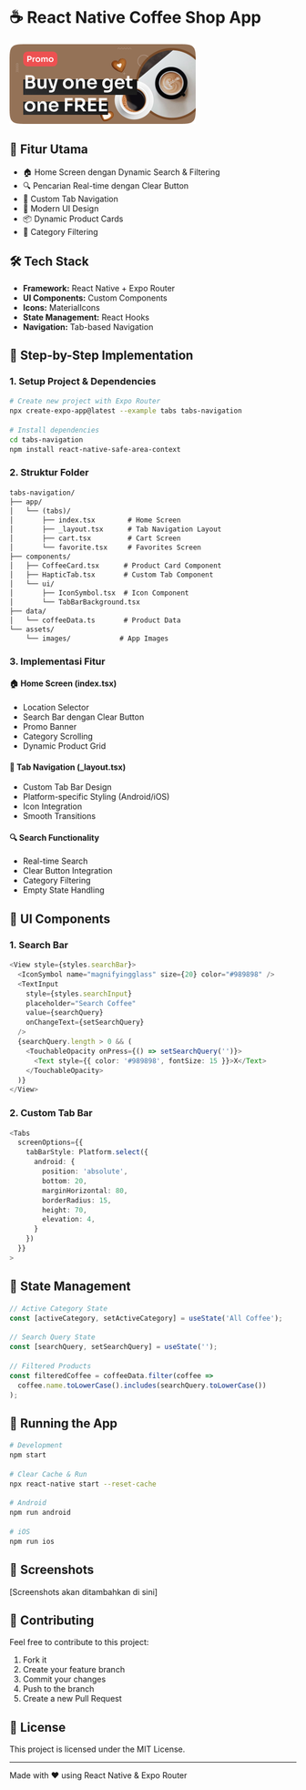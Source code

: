 # ☕ React Native Coffee Shop App

![Coffee Shop Banner](./assets/images/bannerPromo.png)

## 🚀 Fitur Utama

- 🏠 Home Screen dengan Dynamic Search & Filtering
- 🔍 Pencarian Real-time dengan Clear Button
- 📱 Custom Tab Navigation
- 🎨 Modern UI Design
- 📦 Dynamic Product Cards
- 🔄 Category Filtering

## 🛠️ Tech Stack

- **Framework:** React Native + Expo Router
- **UI Components:** Custom Components
- **Icons:** MaterialIcons
- **State Management:** React Hooks
- **Navigation:** Tab-based Navigation

## 📝 Step-by-Step Implementation

### 1. Setup Project & Dependencies
```bash
# Create new project with Expo Router
npx create-expo-app@latest --example tabs tabs-navigation

# Install dependencies
cd tabs-navigation
npm install react-native-safe-area-context
```

### 2. Struktur Folder
```
tabs-navigation/
├── app/
│   └── (tabs)/
│       ├── index.tsx        # Home Screen
│       ├── _layout.tsx      # Tab Navigation Layout
│       ├── cart.tsx         # Cart Screen
│       └── favorite.tsx     # Favorites Screen
├── components/
│   ├── CoffeeCard.tsx      # Product Card Component
│   ├── HapticTab.tsx       # Custom Tab Component
│   └── ui/
│       ├── IconSymbol.tsx  # Icon Component
│       └── TabBarBackground.tsx
├── data/
│   └── coffeeData.ts       # Product Data
└── assets/
    └── images/            # App Images
```

### 3. Implementasi Fitur

#### 🏠 Home Screen (index.tsx)
- Location Selector
- Search Bar dengan Clear Button
- Promo Banner
- Category Scrolling
- Dynamic Product Grid

#### 🎯 Tab Navigation (_layout.tsx)
- Custom Tab Bar Design
- Platform-specific Styling (Android/iOS)
- Icon Integration
- Smooth Transitions

#### 🔍 Search Functionality
- Real-time Search
- Clear Button Integration
- Category Filtering
- Empty State Handling

## 🎨 UI Components

### 1. Search Bar
```typescript
<View style={styles.searchBar}>
  <IconSymbol name="magnifyingglass" size={20} color="#989898" />
  <TextInput
    style={styles.searchInput}
    placeholder="Search Coffee"
    value={searchQuery}
    onChangeText={setSearchQuery}
  />
  {searchQuery.length > 0 && (
    <TouchableOpacity onPress={() => setSearchQuery('')}>
      <Text style={{ color: '#989898', fontSize: 15 }}>X</Text>
    </TouchableOpacity>
  )}
</View>
```

### 2. Custom Tab Bar
```typescript
<Tabs
  screenOptions={{
    tabBarStyle: Platform.select({
      android: {
        position: 'absolute',
        bottom: 20,
        marginHorizontal: 80,
        borderRadius: 15,
        height: 70,
        elevation: 4,
      }
    })
  }}
>
```

## 🎯 State Management

```typescript
// Active Category State
const [activeCategory, setActiveCategory] = useState('All Coffee');

// Search Query State
const [searchQuery, setSearchQuery] = useState('');

// Filtered Products
const filteredCoffee = coffeeData.filter(coffee => 
  coffee.name.toLowerCase().includes(searchQuery.toLowerCase())
);
```

## 🚀 Running the App

```bash
# Development
npm start

# Clear Cache & Run
npx react-native start --reset-cache

# Android
npm run android

# iOS
npm run ios
```

## 📱 Screenshots

[Screenshots akan ditambahkan di sini]

## 🤝 Contributing

Feel free to contribute to this project:
1. Fork it
2. Create your feature branch
3. Commit your changes
4. Push to the branch
5. Create a new Pull Request

## 📄 License

This project is licensed under the MIT License.

---
Made with ❤️ using React Native & Expo Router
